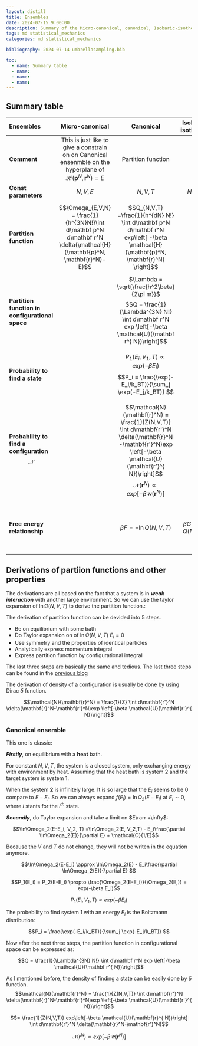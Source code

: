 ```yaml
---
layout: distill
title: Ensembles
date: 2024-07-15 9:00:00
description: Summary of the Micro-canonical, canonical, Isobaric-isothermal, grand-canonical ensembles.   
tags: md statistical_mechanics
categories: md statistical_mechanics

bibliography: 2024-07-14-umbrellasampling.bib

toc:
  - name: Summary table
  - name: 
  - name: 
  - name: 
---
```


## Summary table

| Ensembles | Micro-canonical | Canonical | Isobaric-isothermal | Grand-canonical |  
| :----------- | :------------: | :------------: | :------------: |  :------------: |  
| **Comment**      |    This is just like to give a constrain on on Canonical ensenmble on the hyperplane of $\mathcal{H}(\mathbf{p}^N, \mathbf{r}^N) = E$    | Partition function |   |  
|**Const parameters**| $N,V,E$ | $N, V, T$| $N, P, T$|$\mu, V, T$|
| **Partition function**     |    $$\Omega_{E,V,N} = \frac{1}{h^{3N}N!}\int  d\mathbf p^N d\mathbf r^N \delta(\mathcal{H}(\mathbf{p}^N, \mathbf{r}^N)-E)$$    | $$Q_{N,V,T} =\frac{1}{h^{dN} N!} \int d\mathbf p^N d\mathbf r^N exp\left[ -\beta  \mathcal{H}(\mathbf{p}^N, \mathbf{r}^N) \right]$$ |   |
|**Partition function in configurational space**|  | $\Lambda = \sqrt{\frac{h^2\beta}{2\pi m}}$ $$Q = \frac{1}{\Lambda^{3N} N!} \int  d\mathbf r^N exp   \left[-\beta \mathcal{U}(\mathbf r^{ N})\right]$$|
|**Probability to find a state**|     |$$P_1(E_i, V_1, T) \propto exp(-\beta E_i)$$$$P_i = \frac{\exp(-E_i/k_BT)}{\sum_j \exp(-E_j/k_BT)} $$|3|4|
| **Probability to find a configuration**$$\mathcal N$$       |       | $$\mathcal{N}(\mathbf{r}^N) = \frac{1}{Z(N,V,T)}  \int  d\mathbf{r'}^N \delta(\mathbf{r}^N-\mathbf{r'}^N)exp   \left[-\beta \mathcal{U}(\mathbf{r'}^{ N})\right]$$  $$\mathcal{N}(\mathbf{r}^N) \propto  exp\left[-\beta \mathcal{U}(\mathbf{r}^{ N})\right] $$ |  lol |  geg |
|**Free energy relationship**| | $$\beta F = -\ln Q(N,V,T)$$ | $$\beta G = -\ln Q(N,P,T)$$| Grand potential $\Phi$ $$\beta \Phi = \beta(F-N\mu) = \ln \Xi$$|  

## Derivations of partiion functions and other properties

The derivations are all based on the fact that a system is in ***weak interaction*** with another large environment. So we can use the taylor expansion of $\ln \Omega(N,V,T)$ to derive the partition function.:  

The derivation of partition function can be devided into 5 steps.  

* Be on equilibrium with some bath
* Do Taylor expansion on of $\ln \Omega(N,V,T)$ $E_i = 0$
* Use symmetry and the properties of identical particles
* Analytically express momentum integral
* Express partition function by configurational integral

The last three steps are basically the same and tedious. The last three steps can be found in the [previous blog](https://toflamus.github.io/blog/2024/smconcepts/#statistical-average)  

The derivation of density of a configuration is usually be done by using Dirac $\delta$ function.  

$$\mathcal{N}(\mathbf{r}^N) = \frac{1}{Z} \int  d\mathbf{r'}^N \delta(\mathbf{r}^N-\mathbf{r'}^N)exp   \left[-\beta \mathcal{U}(\mathbf{r'}^{ N})\right]$$  

### Canonical ensemble  

This one is classic:  

***Firstly***, on equilibrium with a **heat** bath.  

For constant $N, V, T$, the system is a closed system, only exchanging energy with environment by heat. Assuming that the heat bath is system $2$ and the target system is system $1$.  

When the system **2** is infinitely large. It is so large that the $E_i$ seems to be 0 compare to $E-E_i$. So we can always expand $f(E_i) = \ln\Omega_2(E-E_i)$ at $E_i \sim 0$, where $i$ stants for the $i^{th}$ state.  

***Secondly***, do Taylor expansion and take a limit on $E\rarr +\infty$:  

$$\ln\Omega_2(E-E_i, V_2, T) =\ln\Omega_2(E, V_2,T) - E_i\frac{\partial \ln\Omega_2(E)}{\partial E} + \mathcal{O}(1/E)$$

Because the $V$ and $T$ do not change, they will not be writen in the equation anymore.  

$$\ln\Omega_2(E-E_i) \approx \ln\Omega_2(E) - E_i\frac{\partial \ln\Omega_2(E)}{\partial E} $$

$$P_1(E_i) = P_2(E-E_i) \propto \frac{\Omega_2(E-E_i)}{\Omega_2(E,)} = exp(-\beta E_i)$$

$$P_1(E_i, V_1, T) \propto exp(-\beta E_i)$$

The probebility to find system $1$ with an energy $E_i$ is the Boltzmann distribution:  

$$P_i = \frac{\exp(-E_i/k_BT)}{\sum_j \exp(-E_j/k_BT)} $$  

Now after the next three steps, the partition function in configurational space can be expressed as:  

$$Q = \frac{1}{\Lambda^{3N} N!} \int  d\mathbf r^N exp   \left[-\beta \mathcal{U}(\mathbf r^{ N})\right]$$

As I mentioned before, the density of finding a state can be easily done by $\delta$ function.
$$\mathcal{N}(\mathbf{r}^N) = \frac{1}{Z(N,V,T)}  \int  d\mathbf{r'}^N \delta(\mathbf{r}^N-\mathbf{r'}^N)exp   \left[-\beta \mathcal{U}(\mathbf{r'}^{ N})\right]$$  

$$= \frac{1}{Z(N,V,T)} exp\left[-\beta \mathcal{U}(\mathbf{r}^{ N})\right] \int  d\mathbf{r'}^N \delta(\mathbf{r}^N-\mathbf{r'}^N)$$  

$$\mathcal{N}(\mathbf{r}^N) \propto  exp\left[-\beta \mathcal{U}(\mathbf{r}^{ N})\right] $$